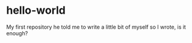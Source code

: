 # hello-world
My first repository
he told me to write a little bit of myself
so I wrote, is it enough?
